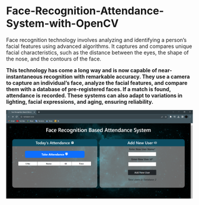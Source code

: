 # Face-Recognition-Attendance-System-with-OpenCV  

Face recognition technology involves analyzing and identifying a person’s facial features using advanced algorithms.
It captures and compares unique facial characteristics, such as the distance between the eyes, the shape of the nose, and the contours of the face.

**This technology has come a long way and is now capable of near-instantaneous recognition with remarkable accuracy.
They use a camera to capture an individual’s face, analyze the facial features, and compare them with a database of pre-registered faces.
If a match is found, attendance is recorded. These systems can also adapt to variations in lighting, facial expressions, and aging, ensuring reliability.**

![Face Recognition Based Attendance System](screenshot.png)
